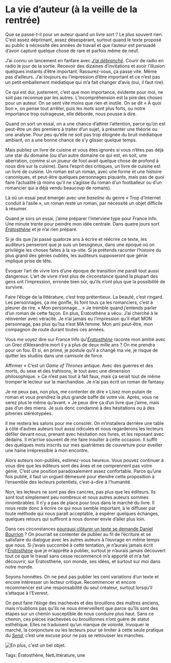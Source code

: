 # La vie d’auteur (à la veille de la rentrée)

Que se passe-t-il pour un auteur quand un livre sort ? Le plus souvent rien. C’est assez déprimant, assez désespérant, surtout quand le texte proposé au public a nécessité des années de travail et que l’auteur est persuadé d’avoir capturé quelque chose de rare et parfois même de neuf.<span id="more-36783"></span>

J’ai connu un lancement en fanfare avec [*J’ai débranché*](http://blog.tcrouzet.com/jai-debranche/). Courir de radio en radio le jour de la sortie. Recevoir des dizaines d’invitations et avoir l’illusion quelques instants d’être important. Rassurez-vous, ça passe vite. Même pas d’ailleurs. J’ai toujours eu l’impression d’être important et ce n’est pas un petit emballement médiatique qui m’a fait changer d’avis (oui, il faut rire).

Ce qui est dur, justement, c’est que mon importance, évidente pour moi, ne soit pas reconnue par les autres. L’incompréhension est la pire des choses pour un auteur. On se sent vite moins que rien et inutile. On se dit « À quoi bon », on pense tout arrêter, puis les mots sont plus forts, ou notre importance trop outrageuse, elle déborde, nous pousse à dire.

Quand on sort un essai, on a une chance d’attirer l’attention, parce qu’on est peut-être un des premiers à traiter d’un sujet, à présenter une théorie ou une analyse. Pour peu qu’elle ne soit pas trop éloignée du bruit médiatique ambiant, on a une bonne chance de s’y glisser quelque temps.

Mais publiez un livre de cuisine et vous êtes ignorés si vous n’êtes pas déjà une star du domaine (ou d’un autre domaine ce qui est, en soit, une aberration, comme si un joueur de foot avait quelque chose de profond à nous dire sur la cuisine). Dans l’esprit des critiques, un livre de cuisine est un livre de cuisine. Un roman est un roman, avec une forme et une histoire canoniques, et peut-être quelques personnages piquants, mais pas de quoi faire l’actualité (à moins qu’il ne s’agisse du roman d’un footballeur ou d’un romancier qui a déjà vendu beaucoup de romans).

Là où un essai peut émerger avec une *baseline* du genre « Trop d’Internet conduit à l’asile », un roman reste un roman, par nécessité un objet difficile à résumer.

Quand je sors un essai, j’aime préparer l’interview type pour France Info. Une minute trente pour peindre mon idée centrale. Dans quatre jours sort [*Ératosthène*](http://blog.tcrouzet.com/eratosthene/) et je n’ai rien préparé.

Si je dis que j’ai passé quatorze ans à écrire et réécrire ce texte, les auditeurs penseront que je suis un besogneux, dans une époque où on privilégie les choses faites à la va-vite. Si je prétends raconter l’histoire du plus grand des génies oubliés, les auditeurs supposeront que génie implique prise de tête.

Évoquer l’art de vivre lors d’une époque de transition me paraît tout aussi dangereux. L’art de vivre n’est plus de circonstance quand la plupart des gens ont l’impression, erronée bien sûr, qu’ils n’ont plus que la possibilité de survivre.

Faire l’éloge de la littérature, c’est trop prétentieux. La beauté, c’est ringard. Les personnages, ça me gonfle, ils font tous ça les romanciers, c’est à pleurer de rire. « Mon personnage… » Je tremble quand j’entends parler d’un roman de cette façon. En plus, Ératosthène a vécu. J’ai cherché à le réinventer avec véracité. Je n’ai jamais eu l’impression qu’il était MON personnage, pas plus qu’Isa n’est MA femme. Mon ami peut-être, mon compagnon de route durant toutes ces années.

Vous me voyez dire sur France Info qu'[*Ératosthène*](http://blog.tcrouzet.com/eratosthene/) raconte mon amitié avec un Grec d’Alexandrie mort il y a plus de deux mille ans ? On me prendra pour un fou. Et si, en prime, je postule qu’il a changé ma vie, je risque de quitter les studios dans une camisole de force.

Affirmer « C’est un *Game of Thrones* antique. Avec des guerres et des morts, du sexe et des trahisons, le tout avec une dimension philosophique. » Ce n’est pas tout à fait faux, mais ça serait tout de même tromper le lecteur sur la marchandise. Je n’ai pas écrit un roman de fantasy.

Je ne peux pas, non plus, me contenter de dire « Lisez mon putain de roman et vous prendrez la plus grande baffe de votre vie. Après, vous ne serez plus le même qu’avant. » Je peux dire ça d’un livre que j’aime, mais pas d’un des miens. Je suis donc condamné à des hésitations ou à des pitreries stéréotypées.

Il me restera les salons pour me consoler. On m’installera derrière une table à côté d’autres auteurs tout aussi ridicules et nous regarderons les lecteurs défiler devant nous, prenant avec hésitation nos livres, et les reposant avec dédains. Il m’arrive souvent de me faire insulter à cette occasion. Il suffit des quelques mots inscrits sur mes quatrièmes de couverture pour éveiller une haine irrépressible à mon encontre.

Alors auteurs non-publiés, estimez-vous heureux. Vous pouvez continuer à vous dire que les éditeurs sont des ânes et ne comprennent pas votre génie. C’est une position paradoxalement assez confortable. Parce qu’une fois publié, il faut un orgueil démesuré pour étendre cette proposition à l’ensemble des lecteurs potentiels, c’est-à-dire à l’humanité.

Non, les lecteurs ne sont pas des cancres, pas plus que les éditeurs. Ils sont tout simplement peu nombreux et nous autres auteurs sommes innombrables. Il n’y a pas de place pour tous dans le marché du livre. Il nous reste donc à écrire ce qui nous semble important, à le diffuser par toute méthode qui nous paraît acceptable, à espérer quelques échanges, quelques retours qui suffiront à nous donner envie d’aller plus loin.

Dans ces circonstances [pourquoi clôturer un texte se demande Daniel Bourrion](http://www.face-ecran.fr/2014/08/20/de-la-question-de-la-publication) ? On pourrait se contenter de publier au fil de l’écriture et se satisfaire du dialogue avec les autres auteurs à l’ouvrage en même temps que nous. Si j’avais succombé à cette tentation, je n’aurais jamais écrit l’[*Ératosthène*](http://blog.tcrouzet.com/eratosthene/) que je m’apprête à publier, surtout je n’aurais jamais découvert tout ce que le travail sans cesse recommencé m’a apporté et m’a fait découvrir, sur Ératosthène, son monde, ses idées, et surtout sur moi dans notre monde.

Soyons honnêtes. On ne peut pas publier les cent variations d’un texte et encore intéresser un lecteur critique. Recommencer et encore recommencer est une responsabilité du seul créateur, surtout lorsqu’il s’attaque à l’Everest.

On peut faire l’éloge des inachevés et des brouillons des maîtres anciens, mais n’oublions pas qu’ils ne nous émerveillent que parce qu’ils sont des étapes sur un chemin susceptible de nous conduire plus haut. Sans ce chemin, ces pièces inachevées ou brouillonnes n’ont guère de statut esthétique. Elles ne traduisent qu’un manque de volonté. Invoquer le marché, la conjoncture ou les lecteurs pour se limiter à cette seule pratique du [*Send*](http://blog.tcrouzet.com/2013/11/24/la-send-generation-pecha-kucha-remix/), c’est une excuse pour ne pas se retrousser les manches.

![En plus, c'est un bel objet.](http://blog.tcrouzet.comhttps://tcrouzet.com/images_tc/2014/07/betabook-600x790.jpg)



Tags: Ératosthène, NetLittérature, une